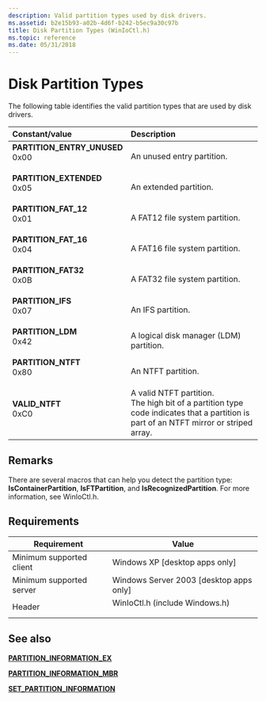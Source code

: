 ```yaml
---
description: Valid partition types used by disk drivers.
ms.assetid: b2e15b93-a02b-4d6f-b242-b5ec9a30c97b
title: Disk Partition Types (WinIoCtl.h)
ms.topic: reference
ms.date: 05/31/2018
---
```


# Disk Partition Types

The following table identifies the valid partition types that are used by disk drivers.



| Constant/value                                                                                                                                                                                                                                      | Description                                                                                                                                                |
|:----------------------------------------------------------------------------------------------------------------------------------------------------------------------------------------------------------------------------------------------------|:-----------------------------------------------------------------------------------------------------------------------------------------------------------|
| <span id="PARTITION_ENTRY_UNUSED"></span><span id="partition_entry_unused"></span><dl> <dt>**PARTITION\_ENTRY\_UNUSED**</dt> <dt>0x00</dt> </dl> | An unused entry partition.<br/>                                                                                                                      |
| <span id="PARTITION_EXTENDED"></span><span id="partition_extended"></span><dl> <dt>**PARTITION\_EXTENDED**</dt> <dt>0x05</dt> </dl>              | An extended partition.<br/>                                                                                                                          |
| <span id="PARTITION_FAT_12"></span><span id="partition_fat_12"></span><dl> <dt>**PARTITION\_FAT\_12**</dt> <dt>0x01</dt> </dl>                   | A FAT12 file system partition.<br/>                                                                                                                  |
| <span id="PARTITION_FAT_16"></span><span id="partition_fat_16"></span><dl> <dt>**PARTITION\_FAT\_16**</dt> <dt>0x04</dt> </dl>                   | A FAT16 file system partition.<br/>                                                                                                                  |
| <span id="PARTITION_FAT32"></span><span id="partition_fat32"></span><dl> <dt>**PARTITION\_FAT32**</dt> <dt>0x0B</dt> </dl>                       | A FAT32 file system partition.<br/>                                                                                                                  |
| <span id="PARTITION_IFS"></span><span id="partition_ifs"></span><dl> <dt>**PARTITION\_IFS**</dt> <dt>0x07</dt> </dl>                             | An IFS partition.<br/>                                                                                                                               |
| <span id="PARTITION_LDM"></span><span id="partition_ldm"></span><dl> <dt>**PARTITION\_LDM**</dt> <dt>0x42</dt> </dl>                             | A logical disk manager (LDM) partition.<br/>                                                                                                         |
| <span id="PARTITION_NTFT"></span><span id="partition_ntft"></span><dl> <dt>**PARTITION\_NTFT**</dt> <dt>0x80</dt> </dl>                          | An NTFT partition.<br/>                                                                                                                              |
| <span id="VALID_NTFT"></span><span id="valid_ntft"></span><dl> <dt>**VALID\_NTFT**</dt> <dt>0xC0</dt> </dl>                                      | A valid NTFT partition.<br/> The high bit of a partition type code indicates that a partition is part of an NTFT mirror or striped array.<br/> |



## Remarks

There are several macros that can help you detect the partition type: **IsContainerPartition**, **IsFTPartition**, and **IsRecognizedPartition**. For more information, see WinIoCtl.h.

## Requirements



| Requirement | Value |
|-------------------------------------|-----------------------------------------------------------------------------------------------------------|
| Minimum supported client<br/> | Windows XP \[desktop apps only\]<br/>                                                               |
| Minimum supported server<br/> | Windows Server 2003 \[desktop apps only\]<br/>                                                      |
| Header<br/>                   | <dl> <dt>WinIoCtl.h (include Windows.h)</dt> </dl> |



## See also

<dl> <dt>

[**PARTITION\_INFORMATION\_EX**](/windows/desktop/api/WinIoCtl/ns-winioctl-partition_information_ex)
</dt> <dt>

[**PARTITION\_INFORMATION\_MBR**](/windows/desktop/api/WinIoCtl/ns-winioctl-partition_information_mbr)
</dt> <dt>

[**SET\_PARTITION\_INFORMATION**](/windows/desktop/api/WinIoCtl/ns-winioctl-set_partition_information)
</dt> </dl>

 

 




